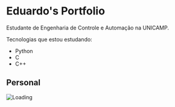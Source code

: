 # Eduardo's Portfolio

Estudante de Engenharia de Controle e Automação na UNICAMP.

Tecnologias que estou estudando:
- Python 
- C
- C++

## Personal

![Loading]([https://linkDaimagem.jpg](https://media1.giphy.com/media/3o7bu3XilJ5BOiSGic/200w.webp?cid=ecf05e47eqm13d161gxkzgg97v8u4nn5vnq9zok9r2nm8hqn&rid=200w.webp&ct=g))
